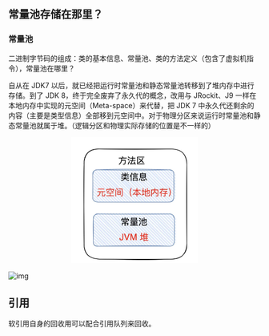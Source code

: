 ## 常量池存储在那里？

### 常量池

二进制字节码的组成：类的基本信息、常量池、类的方法定义（包含了虚拟机指令），常量池在哪里？

自从在 JDK7 以后，就已经把运行时常量池和静态常量池转移到了堆内存中进行存储。到了 JDK 8，终于完全废弃了永久代的概念，改用与 JRockit、J9 一样在本地内存中实现的元空间（Meta-space）来代替，把 JDK 7 中永久代还剩余的内容（主要是类型信息）全部移到元空间中。对于物理分区来说运行时常量池和静态常量池就属于堆。（逻辑分区和物理实际存储的位置是不一样的）

<div align="center"><img src="jvm_image/Method_Area.jpg" width="50%"></div>

![img](https://img-blog.csdnimg.cn/img_convert/5d7c7705b051b5a10e84dcfb14036c7f.png)

## 引用

软引用自身的回收用可以配合引用队列来回收。